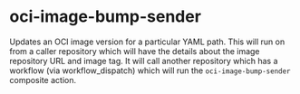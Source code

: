 # oci-image-bump-sender

Updates an OCI image version for a particular YAML path. This will run on from a
caller repository which will have the details about the image repository URL and
image tag. It will call another repository which has a workflow (via
workflow_dispatch) which will run the `oci-image-bump-sender` composite action.
